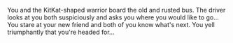 You and the KitKat-shaped warrior board the old and rusted bus. 
The driver looks at you both suspiciously and asks you where you would like to go... You stare at your new friend and both of you know what's next. You yell triumphantly that you're headed for...